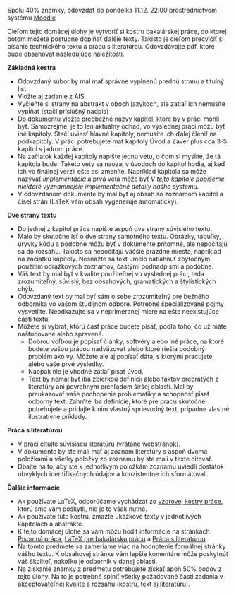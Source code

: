 Spolu 40% známky, odovzdať do pondelka 11.12. 22:00 prostredníctvom
systému [Moodle](https://moodle.uniba.sk/mod/assign/view.php?id=94794)

Cieľom tejto domácej úlohy je vytvoriť si kostru bakalárskej práce, do
ktorej potom môžete postupne dopĺňať ďalšie texty. Takisto je cieľom
precvičiť si písanie technického textu a prácu s literatúrou.
Odovzdávajte pdf, ktoré bude obsahovať nasledujúce náležitosti.

**Základná kostra**

  - Odovzdaný súbor by mal mať správne vyplnenú prednú stranu a titulný
    list
  - Vložte aj zadanie z AIS.
  - Vyčleňte si strany na abstrakt v oboch jazykoch, ale zatiaľ ich
    nemusíte vypĺňať (stačí príslušný nadpis)
  - Do dokumentu vložte predbežné názvy kapitol, ktoré by v
    práci mohli byť. Samozrejme, je to len aktuálny odhad, vo
    výslednej práci môžu byť iné kapitoly. Stačí uviesť hlavné kapitoly,
    nemusíte ich ďalej členiť na podkapitoly. V práci potrebujete mať
    kapitoly Úvod a Záver plus cca 3-5 kapitol s jadrom práce.
  - Na začiatok každej kapitoly napíšte jednu vetu, o čom si myslíte, že
    tá kapitola bude. Takéto vety sa naozaj v úvodoch do kapitol hodia,
    aj keď ich vo finálnej verzii ešte asi zmeníte. Napríklad kapitola
    sa môže nazývať *Implementácia* a prvá veta môže byť *V tejto
    kapitole popíšeme niektoré významnejšie implementačné detaily nášho
    systému.*
  - V odovzdanom dokumente by mal byť aj obsah so zoznamom kapitol a
    čísel strán (LaTeX vám obsah vygeneruje automaticky).

**Dve strany textu**

  - Do jednej z kapitol práce napíšte aspoň dve strany súvislého textu.
  - Malo by skutočne ísť o dve strany samotného textu. Obrázky, tabuľky,
    úryvky kódu a podobne môžu byť v dokumente prítomné, ale nepočítajú
    sa do rozsahu. Takisto sa nepočítajú väčšie prázdne miesta,
    napríklad na začiatku kapitoly. Nesnažte sa text umelo natiahnuť
    zbytočným použitím odrážkových zoznamov, častými podnadpismi a
    podobne.
  - Váš text by mal byť v kvalite použiteľnej vo výslednej práci, teda
    zrozumiteľný, súvislý, bez obsahových, gramatických a štylistických
    chýb.
  - Odovzdaný text by mal byť sám o sebe zrozumiteľný pre bežného
    odborníka vo vašom študijnom odbore. Potrebné špecializované pojmy
    vysvetlite. Neodkazujte sa v neprimeranej miere na ešte neexistujúce
    časti textu.
  - Môžete si vybrať, ktorú časť práce budete písať, podľa toho, čo už
    máte naštudované alebo spravené.
    - Dobrou voľbou je popísať články, softvéry alebo iné práce,
      na ktoré budete vašou
      prácou nadväzovať alebo ktoré riešia podobný problém ako
      vy. Môžete ale aj popísať dáta, s ktorými pracujete alebo vaše
      prvé výsledky.
    - Naopak nie je vhodné zatiaľ písať úvod. 
    - Text by nemal byť iba zbierkou definícií alebo faktov prebratých
      z literatúry ani povrchným prehľadom širšej oblasti. Mal by
      preukazovať vaše pochopenie problematiky a
      schopnosť písať odborný text. Zahrňte iba definície, ktoré pre
      prácu skutočne potrebujete a pridajte k nim vlastný sprievodný
      text, prípadne vlastné ilustratívne príklady.

**Práca s literatúrou**

  - V práci citujte súvisiacu literatúru (vrátane webstránok).
  - V dokumente by ste mali mať aj zoznam literatúry s aspoň dvoma
    položkami a všetky položky zo zoznamu by ste mali v texte citovať.
  - Dbajte na to, aby ste k jednotlivým položkám zoznamu uviedli
    dostatok obvyklých identifikačných údajov a konzistentne ich
    sformátovali.

**Ďalšie informácie**

  - Ak používate LaTeX, odporúčame vychádzať zo [vzorovej kostry
    práce](/bcinf/files/Praca.zip), ktorú sme vám poskytli, nie je
    to však nutné.
  - Ak používate túto kostru, zmažte ukážkové texty v jednotlivých
    kapitolách a abstrakte.
  - K tejto domácej úlohe sa vám môžu hodiť informácie na stránkach
    [Písomná práca](./Písomná_práca.md), [LaTeX pre bakalársku
    prácu](./LaTeX_pre_bakalársku_prácu.md) a [Práca s
    literatúrou](./Práca_s_literatúrou.md).
  - Na tomto predmete sa zameriame viac na hodnotenie formálnej stránky
    vášho textu. K obsahovej stránke vám lepšie komentáre môže poskytnúť
    váš školiteľ, nakoľko je odborník v danej oblasti.
  - Na získanie známky z predmetu potrebujete získať apoň 50% bodov z
    tejto úlohy. Na to je potrebné splniť všetky požadované časti
    zadania v akceptovateľnej kvalite a rozsahu (kostru, text aj
    literatúru).
